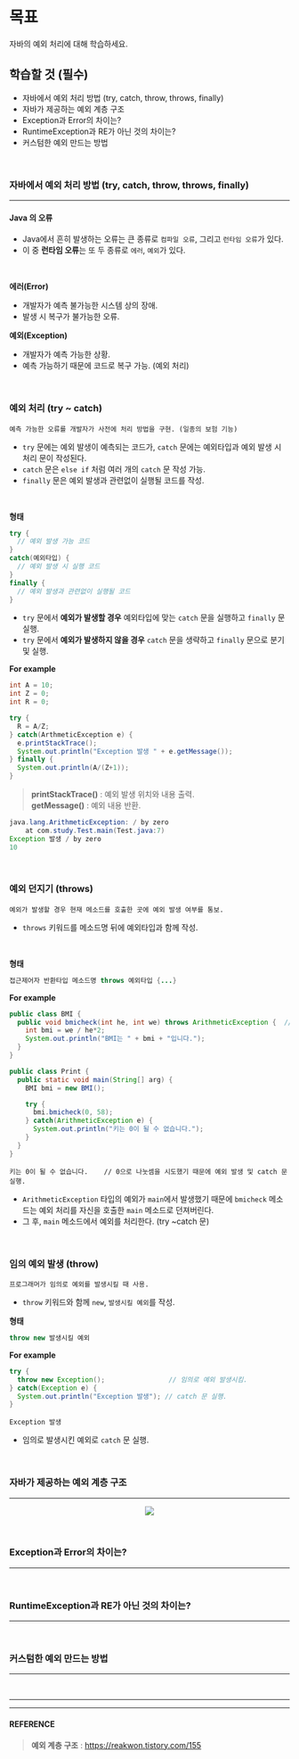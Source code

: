 
# 목표
자바의 예외 처리에 대해 학습하세요.
<br>

## 학습할 것 (필수)
- 자바에서 예외 처리 방법 (try, catch, throw, throws, finally)
- 자바가 제공하는 예외 계층 구조
- Exception과 Error의 차이는?
- RuntimeException과 RE가 아닌 것의 차이는?
- 커스텀한 예외 만드는 방법
<br>


### 자바에서 예외 처리 방법 (try, catch, throw, throws, finally)
---
  #### Java 의 오류
  - Java에서 흔히 발생하는 오류는 큰 종류로 `컴파일 오류`, 그리고 `런타임 오류`가 있다.
  - 이 중 **런타임 오류**는 또 두 종류로 `에러`, `예외`가 있다.
<br>

  **에러(Error)**
  - 개발자가 예측 불가능한 시스템 상의 장애.
  - 발생 시 복구가 불가능한 오류.
  
  **예외(Exception)**
  - 개발자가 예측 가능한 상황.
  - 예측 가능하기 때문에 코드로 복구 가능. (예외 처리)
<br>

  ### 예외 처리 (try ~ catch)
    예측 가능한 오류를 개발자가 사전에 처리 방법을 구현. (일종의 보험 기능)
  - `try` 문에는 예외 발생이 예측되는 코드가, `catch` 문에는 예외타입과 예외 발생 시 처리 문이 작성된다.
  - `catch` 문은 `else if` 처럼 여러 개의 `catch` 문 작성 가능.
  - `finally` 문은 예외 발생과 관련없이 실행될 코드를 작성.
<br>

  **형태**
  ```java
  try {
    // 예외 발생 가능 코드
  }
  catch(예외타입) {
    // 예외 발생 시 실행 코드
  }
  finally {
    // 예외 발생과 관련없이 실행될 코드
  }
  ```
  - `try` 문에서 **예외가 발생할 경우** 예외타입에 맞는 `catch` 문을 실행하고 `finally` 문 실행.
  - `try` 문에서 **예외가 발생하지 않을 경우** `catch` 문을 생략하고 `finally` 문으로 분기 및 실행.

  **For example**
  ```java
  int A = 10;
  int Z = 0;
  int R = 0;

  try {
    R = A/Z;
  } catch(ArthmeticException e) {
    e.printStackTrace();
    System.out.println("Exception 발생 " + e.getMessage());
  } finally {
    System.out.println(A/(Z+1));
  }
  ```
  > **printStackTrace()** : 예외 발생 위치와 내용 출력. <br>
  > **getMessage()** : 예외 내용 반환.
  ```java
  java.lang.ArithmeticException: / by zero
	  at com.study.Test.main(Test.java:7)
  Exception 발생 / by zero
  10
  ```
<br>

  ### 예외 던지기 (throws)
    예외가 발생할 경우 현재 메소드를 호출한 곳에 예외 발생 여부를 통보.
  - `throws` 키워드를 메소드명 뒤에 예외타입과 함께 작성.

<br>

  **형태**
  ```java
  접근제어자 반환타입 메소드명 throws 예외타입 {...}
  ```
  **For example**
  ```java
  public class BMI {
    public void bmicheck(int he, int we) throws ArithmeticException {  // ArithmeticException 타입의 예외가 발생할 경우 던지기.
      int bmi = we / he*2;
      System.out.println("BMI는 " + bmi + "입니다.");
    }
  }

  public class Print {
    public static void main(String[] arg) {
      BMI bmi = new BMI();

      try {
        bmi.bmicheck(0, 58);
      } catch(ArithmeticException e) {
        System.out.println("키는 0이 될 수 없습니다.");
      }
    }
  }
  ```
  ```
  키는 0이 될 수 없습니다.    // 0으로 나눗셈을 시도했기 때문에 예외 발생 및 catch 문 실행.
  ```
  - `ArithmeticException` 타입의 예외가 `main`에서 발생했기 때문에 `bmicheck` 메소드는 예외 처리를 자신을 호출한 `main` 메소드로 던져버린다.
  - 그 후, `main` 메소드에서 예외를 처리한다. (try ~catch 문)
      

<br>

  ### 임의 예외 발생 (throw)
    프로그래머가 임의로 예외를 발생시킬 때 사용.
  - `throw` 키워드와 함께 `new`, `발생시킬 예외`를 작성.

  **형태**
  ```java
  throw new 발생시킬 예외
  ```

  **For example**
  ```java
  try {
    throw new Exception();                // 임의로 예외 발생시킴.
  } catch(Exception e) {
    System.out.println("Exception 발생"); // catch 문 실행.
  }
  ```
  ```
  Exception 발생
  ```
  - 임의로 발생시킨 예외로 `catch` 문 실행.
<br>

### 자바가 제공하는 예외 계층 구조
---
  <p align="center"><img src="https://github.com/SeungTaeGit/Language/assets/129585999/b8eb6a62-3a04-482c-900c-484cfe80c7e1"></p>
<br>


### Exception과 Error의 차이는?
---
<br>


### RuntimeException과 RE가 아닌 것의 차이는?
---
<br>


### 커스텀한 예외 만드는 방법
---
<br>


___
___
#### REFERENCE
> **예외 계층 구조** : https://reakwon.tistory.com/155 <br>
